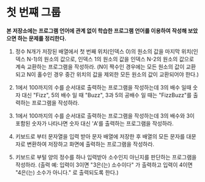 # 첫 번쨰 그룹 

**본 저장소에는 프로그램 언어에 관계 없이 학습한 프로그램 언어를 이용하여 작성해 보았으면 하는 문제를 정리한다.**

1. 정수 N개가 저장된 배열에서 첫 번째 위치(인덱스 0)의 원소의 값을 마지막 위치(인덱스 N-1)의 원소의 값으로, 인덱스 1의 원소의 값을 인덱스 N-2의 원소의 값으로 계속 교환하는 프로그램을 작성하라. (N이 짝수인 경우에는 모든 원소의 값이 교환되고 N이 홀수인 경우 중간 위치의 값을 제외한 모든 원소의 값이 교환되어야 한다.)

2. 1에서 100까지의 수를 순서대로 출력하는 프로그램을 작성하는데 3의 배수 일때 숫자 대신 "Fizz", 5의 배수 일 때 "Buzz", 3과 5의 공배수 일 때는 "FizzBuzz"를 출력하는 프로그램을 작성하라.

3. 1에서 100까지의 수를 순서대로 출력하는 프로그램을 작성하는데 3의 배수와 3이 포함된 숫자가 나타나면 숫자 대신 'A'를 출력하는 프로그램을 작성하라.

4. 키보드로 부터 문자열을 입력 받아 문자 배열에 저장한 후 배열의 모든 문자를 대문자로 변환하여 저장하고 화면에 출력하는 프로그램을 작성하라.

5. 키보드로 부털 양의 정수를 하나 입력받아 소수인지 아닌지를 판단하는 프로그램을 작성하라. (출력 예: 입력이 3이면 "3은(는) 소수이다" 가 출력하고 입력이 4이면 "4은(는) 소수가 아니다." 로 출력되도록 한다.)  
